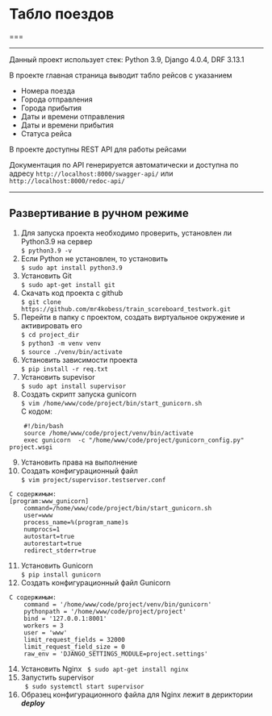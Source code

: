 # Табло поездов
===
***

Данный проект использует стек: Python  3.9, Django 4.0.4, DRF 3.13.1

В проекте главная страница выводит табло рейсов с указанием
* Номера поезда
* Города отправления
* Города прибытия
* Даты и времени отправления
* Даты и времени прибытия
* Статуса рейса

В проекте доступны REST API для работы рейсами

Документация по API генерируется автоматически и доступна по адресу
```http://localhost:8000/swagger-api/``` или ```http://localhost:8000/redoc-api/```


***
## Развертивание в ручном режиме

1. Для запуска проекта необходимо проверить, установлен ли Python3.9 на сервер <br/>
```$ python3.9 -v```<br/>
2. Если Python не установлен, то установить <br/>
```$ sudo apt install python3.9```
3. Установить Git<br/>
```$ sudo apt-get install git```
4. Cкачать код проекта с github<br/>
```$ git clone https://github.com/mr4kobess/train_scoreboard_testwork.git```
5. Перейти в папку с проектом, создать виртуальное окружение и активировать его<br/>
```$ cd project_dir```<br/>
```$ python3 -m venv venv```<br/>
```$ source ./venv/bin/activate```
6. Установить зависимости проекта<br/>
```$ pip install -r req.txt```
7. Установить supevisor<br/>
```$ sudo apt install supervisor```
8. Создать скрипт запуска gunicorn<br/>
```$ vim /home/www/code/project/bin/start_gunicorn.sh```<br/>
С кодом:<br/> 
```
    #!/bin/bash
    source /home/www/code/project/venv/bin/activate
    exec gunicorn  -c "/home/www/code/project/gunicorn_config.py" project.wsgi
```
9. Установить права на выполнение<br/>
10. Создать конфигурационный файл<br/>
```$ vim project/supervisor.testserver.conf```
```
C содержимым:
[program:www_gunicorn]
	command=/home/www/code/project/bin/start_gunicorn.sh
	user=www
	process_name=%(program_name)s
	numprocs=1
	autostart=true
	autorestart=true
	redirect_stderr=true
```
11. Установить Gunicorn<br/>
```$ pip install gunicorn```
12. Создать конфигурационный файл Gunicorn
```
С содержимым:
    command = '/home/www/code/project/venv/bin/gunicorn'
    pythonpath = '/home/www/code/project/project'
    bind = '127.0.0.1:8001'
    workers = 3
    user = 'www'
    limit_request_fields = 32000
    limit_request_field_size = 0
    raw_env = 'DJANGO_SETTINGS_MODULE=project.settings'
```
14. Установить Nginx
` $ sudo apt-get install nginx`
15. Запустить supervisor<br/>
` $ sudo systemctl start supervisor`
16. Образец конфигурационного файла для Nginx лежит в дериктории **_deploy_**

